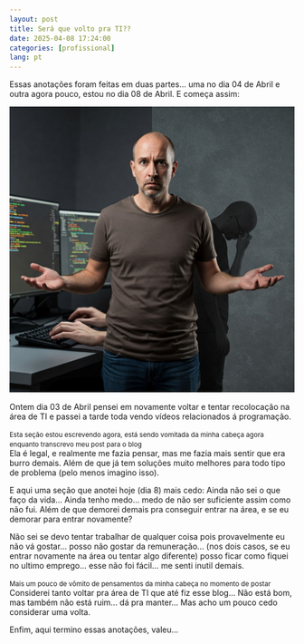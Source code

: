 ```yaml
---
layout: post
title: Será que volto pra TI??
date: 2025-04-08 17:24:00
categories: [profissional]
lang: pt
---
```


Essas anotações foram feitas em duas partes... uma no dia 04 de Abril e outra agora pouco, estou no dia 08 de Abril. E começa assim:

![Indeciso se volto pra TI](/assets/imagens/sera-que-volto-pra-ti.jpeg)

Ontem dia 03 de Abril pensei em novamente voltar e tentar recolocação na área de TI e passei a tarde toda vendo vídeos relacionados á programação.

<small>Esta seção estou escrevendo agora, está sendo vomitada da minha cabeça agora enquanto transcrevo meu post para o blog</small><br>
Ela é legal, e realmente me fazia pensar, mas me fazia mais sentir que era burro demais. Além de que já tem soluções muito melhores para todo tipo de problema (pelo menos imagino isso).

E aqui uma seção que anotei hoje (dia 8) mais cedo:
Ainda não sei o que faço da vida... Ainda tenho medo... medo de não ser suficiente assim como não fui. Além de que demorei demais pra conseguir entrar na área, e se eu demorar para entrar novamente?

Não sei se devo tentar trabalhar de qualquer coisa pois provavelmente eu não vá gostar... posso não gostar da remuneração... (nos dois casos, se eu entrar novamente na área ou tentar algo diferente) posso ficar como fiquei no ultimo emprego... esse não foi fácil... me senti inutil demais.

<small>Mais um pouco de vômito de pensamentos da minha cabeça no momento de postar</small><br>
Considerei tanto voltar pra área de TI que até fiz esse blog... Não está bom, mas também não está ruim... dá pra manter... Mas acho um pouco cedo considerar uma volta.

Enfim, aqui termino essas anotações, valeu...